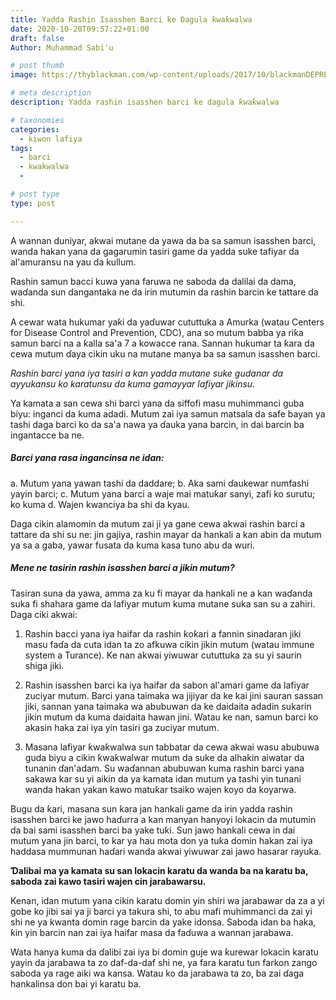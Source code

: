 ```yaml
---
title: Yadda Rashin Isasshen Barci ke Dagula ƙwaƙwalwa
date: 2020-10-20T09:57:22+01:00
draft: false
Author: Muhammad Sabi'u

# post thumb
image: https://thyblackman.com/wp-content/uploads/2017/10/blackmanDEPRESS.png

# meta description
description: Yadda rashin isasshen barci ke dagula ƙwaƙwalwa

# taxonomies
categories:
  - kiwon lafiya
tags:
  - barci
  - kwakwalwa
  -

# post type
type: post

---
```

A wannan duniyar, akwai mutane da yawa da ba sa samun isasshen barci, wanda hakan yana da gagarumin tasiri game da yadda suke tafiyar da al'amuransu na yau da kullum. 

Rashin samun bacci kuwa yana faruwa ne saboda da dalilai da dama, waɗanda sun dangantaka ne da irin mutumin da rashin barcin ke tattare da shi.

A cewar wata hukumar yaƙi da yaɗuwar cututtuka a Amurka (watau Centers for Disease Control and Prevention, CDC), ana so mutum babba ya riƙa samun barci na a ƙalla sa'a 7 a kowacce rana. Sannan hukumar ta ƙara da cewa mutum ɗaya cikin uku na mutane manya ba sa samun isasshen barci.

_Rashin barci yana iya tasiri a kan yadda mutane suke gudanar da ayyukansu ko karatunsu da kuma gamayyar lafiyar jikinsu._

Ya kamata a san cewa shi barci yana da siffofi masu muhimmanci guba biyu: inganci da kuma adadi. Mutum zai iya samun matsala da safe bayan ya tashi daga barci ko da sa'a nawa ya ɗauka yana barcin, in dai barcin ba ingantacce ba ne. 

##### Barci yana rasa ingancinsa ne idan: #####

a. Mutum yana yawan tashi da daddare;
b. Aka sami ɗaukewar numfashi yayin barci;
c. Mutum yana barci a waje mai matuƙar sanyi, zafi ko surutu; ko kuma
d. Wajen kwanciya ba shi da kyau.

Daga cikin alamomin da mutum zai ji ya gane cewa akwai rashin barci a tattare da shi su ne: jin gajiya, rashin mayar da hankali a kan abin da mutum ya sa a gaba, yawar fusata da kuma kasa tuno abu da wuri.

##### Mene ne tasirin rashin isasshen barci a jikin mutum? #####

Tasiran suna da yawa, amma za ku fi mayar da hankali ne a kan waɗanda suka fi shahara game da lafiyar mutum kuma mutane suka san su a zahiri. Daga ciki akwai:

1. Rashin bacci yana iya haifar da rashin ƙoƙari a fannin sinadaran jiki masu faɗa da cuta idan ta zo afkuwa cikin jikin mutum (watau immune system a Turance). Ke nan akwai yiwuwar cututtuka za su yi saurin shiga jiki.

2. Rashin isasshen barci ka iya haifar da sabon al'amari game da lafiyar zuciyar mutum. Barci yana taimaka wa jijiyar da ke kai jini sauran sassan jiki, sannan yana taimaka wa abubuwan da ke daidaita adadin sukarin jikin mutum da kuma daidaita hawan jini. Watau ke nan, samun barci ko akasin haka zai iya yin tasiri ga zuciyar mutum.

3. Masana lafiyar ƙwaƙwalwa sun tabbatar da cewa akwai wasu abubuwa guda biyu a cikin ƙwaƙwalwar mutum da suke da alhakin aiwatar da tunanin ɗan'adam. Su waɗannan abubuwan kuma rashin barci yana sakawa kar su yi aikin da ya kamata idan mutum ya tashi yin tunani wanda hakan yakan kawo matuƙar tsaiko wajen koyo da koyarwa. 

Bugu da ƙari, masana sun ƙara jan hankali game da irin yadda rashin isasshen barci ke jawo haɗurra a kan manyan hanyoyi lokacin da mutumin da bai sami isasshen barci ba yake tuƙi. Sun jawo hankali cewa in dai mutum yana jin barci, to kar ya hau mota don ya tuƙa domin hakan zai iya haddasa mummunan haɗari wanda akwai yiwuwar zai jawo hasarar rayuka.

**Ɗalibai ma ya kamata su san lokacin karatu da wanda ba na karatu ba, saboda zai kawo tasiri wajen cin jarabawarsu.** 

Kenan, idan mutum yana cikin karatu domin yin shiri wa jarabawar da za a yi gobe ko jibi sai ya ji barci ya takura shi, to abu mafi muhimmanci da zai yi shi ne ya kwanta domin rage barcin da yake idonsa. Saboda idan ba haka, ƙin yin barcin nan zai iya haifar masa da faɗuwa a wannan jarabawa.

Wata hanya kuma da ɗalibi zai iya bi domin guje wa ƙurewar lokacin karatu yayin da jarabawa ta zo daf-da-daf shi ne, ya fara karatu tun farkon zango saboda ya rage aiki wa kansa. Watau ko da jarabawa ta zo, ba zai ɗaga hankalinsa don bai yi karatu ba. 
